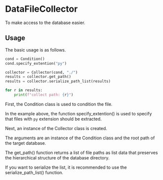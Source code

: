 # DataFileCollector
To make access to the database easier.

## Usage
The basic usage is as follows.

```python
cond = Condition()
cond.specify_extention("py")

collector = Collector(cond, "./")
results = collector.get_path()
results = collector.serialize_path_list(results)

for r in results:
    print(f"collect path: {r}")
```

First, the Condition class is used to condition the file.

In the example above, the function specify_extention() is used to specify that files with ```py``` extension should be extracted.

Next, an instance of the Collector class is created.

The arguments are an instance of the Condition class and the root path of the target database.

The get_path() function returns a list of file paths as list data that preserves the hierarchical structure of the database directory.

If you want to serialize the list, it is recommended to use the serialize_path_list() function.
